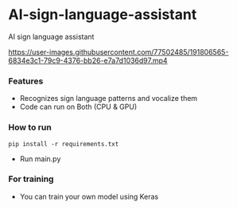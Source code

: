 # AI-sign-language-assistant
AI sign language assistant


https://user-images.githubusercontent.com/77502485/191806565-6834e3c1-79c9-4376-bb26-e7a7d1036d97.mp4

### Features
* Recognizes sign language patterns and vocalize them
* Code can run on Both (CPU & GPU)
 ### How to run
 ```
 pip install -r requirements.txt
 ```
 * Run main.py
 ### For training 
 * You can train your own model using Keras
